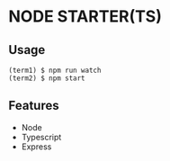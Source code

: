 # NODE STARTER(TS)

## Usage 

```
(term1) $ npm run watch
(term2) $ npm start
```

## Features

- Node
- Typescript
- Express
